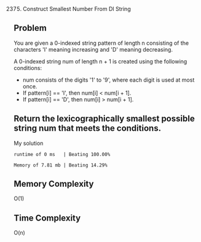 2375. Construct Smallest Number From DI String

Problem
------------------------------------------------------------------------------------------------------------------------------------------------------------------------------------------------------------------------------------------------------------------------
You are given a 0-indexed string pattern of length n consisting of the characters 'I' meaning increasing and 'D' meaning decreasing.

A 0-indexed string num of length n + 1 is created using the following conditions:
 - num consists of the digits '1' to '9', where each digit is used at most once.
 - If pattern[i] == 'I', then num[i] < num[i + 1].
 - If pattern[i] == 'D', then num[i] > num[i + 1].

Return the lexicographically smallest possible string num that meets the conditions.
------------------------------------------------------------------------------------------------------------------------------------------------------------------------------------------------------------------------------------------------------------------------

My solution 

    runtime of 0 ms   | Beating 100.00%
    
    Memory of 7.81 mb | Beating 14.29%


Memory Complexity
------------------------------------------------------------------
O(1)

Time Complexity
------------------------------------------------------------------
O(n)
